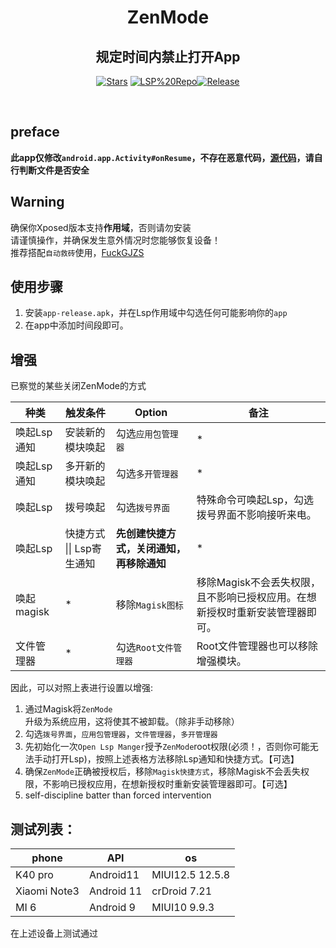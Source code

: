 <div align="center">


<h1>ZenMode</h1>
<h2>规定时间内禁止打开App</h2>

</div>
<div align="center">


  [![Stars](https://img.shields.io/github/stars/Xposed-Modules-Repo/icu.insomnia.zen?label=stars)](https://github.com/Xposed-Modules-Repo/icu.insomnia.zen)
  [![LSP%20Repo](https://img.shields.io/github/downloads/Xposed-Modules-Repo/icu.insomnia.zen/total?label=LSP%20Repo&labelColor=F48FB1)](https://github.com/Xposed-Modules-Repo/icu.insomnia.zen/releases)[![Release](https://img.shields.io/github/v/release/Xposed-Modules-Repo/icu.insomnia.zen)](https://github.com/Xposed-Modules-Repo/icu.insomnia.zen/releases/latest)
</div>

<br/>

## preface
**此app仅修改`android.app.Activity#onResume`，不存在恶意代码，[源代码](https://github.com/People-11/FuckGJZS](https://github.com/NoonieBao/ZenMode))，请自行判断文件是否安全**

## Warning
确保你Xposed版本支持**作用域**，否则请勿安装<br/>
请谨慎操作，并确保发生意外情况时您能够恢复设备！<br/>
推荐搭配`自动救砖`使用，[FuckGJZS](https://github.com/People-11/FuckGJZS)<br/>


## 使用步骤
1. 安装`app-release.apk`，并在Lsp作用域中勾选任何可能影响你的`app`
2. 在app中添加时间段即可。


## 增强

已察觉的某些关闭ZenMode的方式

| 种类        | 触发条件                  | Option                                   | 备注                                                         |
| ----------- | ------------------------- | ---------------------------------------- | ------------------------------------------------------------ |
| 唤起Lsp通知 | 安装新的模块唤起          | 勾选`应用包管理器`                       |                                        \*                          |
| 唤起Lsp通知 | 多开新的模块唤起          | 勾选`多开管理器`                         |                                               \*                   |
| 唤起Lsp     | 拨号唤起                  | 勾选`拨号界面`                           | 特殊命令可唤起Lsp，勾选拨号界面不影响接听来电。              |
| 唤起Lsp     | 快捷方式 \|\| Lsp寄生通知 | **先创建快捷方式，关闭通知，再移除通知** |                             \*                                     |
| 唤起magisk  |            \*               | 移除`Magisk图标`                         | 移除Magisk不会丢失权限，且不影响已授权应用。在想新授权时重新安装管理器即可。 |
| 文件管理器  |               \*                | 勾选`Root文件管理器`                     | Root文件管理器也可以移除增强模块。                           |

因此，可以对照上表进行设置以增强:
1. 通过Magisk将`ZenMode`升级为系统应用，这将使其不被卸载。（除非手动移除）
2. 勾选`拨号界面`，`应用包管理器`，`文件管理器`，`多开管理器`
3. 先初始化一次`Open Lsp Manger`授予`ZenMode`root权限(必须！，否则你可能无法手动打开Lsp)，按照上述表格方法移除Lsp通知和快捷方式。【可选】
4. 确保`ZenMode`正确被授权后，移除`Magisk快捷方式`，移除Magisk不会丢失权限，不影响已授权应用，在想新授权时重新安装管理器即可。【可选】
5. self-discipline batter than forced intervention



## 测试列表：

| phone        | API        | os              |
| ------------ | ---------- | --------------- | 
| K40 pro      | Android11  | MIUI12.5 12.5.8 |
| Xiaomi Note3 | Android 11 | crDroid 7.21    |
| MI 6         | Android 9  | MIUI10 9.9.3    |

在上述设备上测试通过


